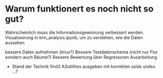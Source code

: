 # Warum funktionert es noch nicht so gut?
Wahrscheinlich muss die Informationsgewinnung verbessert werden.
Visualisierung in knn_analysis.ipynb, um zu verstehen, wie die Daten aussehen




bessere Daten aufnehmen (linux?)
Bessere Testdatenschema (nicht nur Flur sondern auch Räume?)
Bessere Bewertung über Regressoren
Ausarbeitung
- Stand der Technik find3
A3utilities ausgeben mit korrekten ssids undso
...?